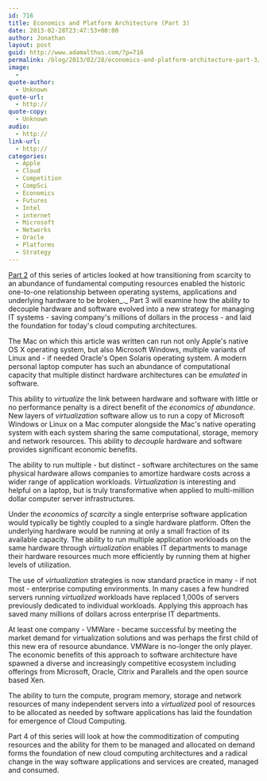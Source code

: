 ```yaml
---
id: 716
title: Economics and Platform Architecture (Part 3)
date: 2013-02-28T23:47:53+00:00
author: Jonathan
layout: post
guid: http://www.adamalthus.com/?p=716
permalink: /blog/2013/02/28/economics-and-platform-architecture-part-3/
image:
  - 
quote-author:
  - Unknown
quote-url:
  - http://
quote-copy:
  - Unknown
audio:
  - http://
link-url:
  - http://
categories:
  - Apple
  - Cloud
  - Competition
  - CompSci
  - Economics
  - Futures
  - Intel
  - internet
  - Microsoft
  - Networks
  - Oracle
  - Platforms
  - Strategy
---
```

<a href="http://www.adamalthus.com/blog/2013/02/27/economics-and-platform-architecture-ii/" target="_blank">Part 2</a> of this series of articles looked at how transitioning from scarcity to an abundance of fundamental computing resources enabled the historic one-to-one relationship between operating systems, applications and underlying hardware to be broken_._ Part 3 will examine how the ability to decouple hardware and software evolved into a new strategy for managing IT systems - saving company's millions of dollars in the process - and laid the foundation for today's cloud computing architectures.<!--more-->

The Mac on which this article was written can run not only Apple's native OS X operating system, but also Microsoft Windows, multiple variants of Linux and - if needed Oracle's Open Solaris operating system. A modern personal laptop computer has such an abundance of computational capacity that multiple distinct hardware architectures can be _emulated_ in software.

This ability to _virtualize_ the link between hardware and software with little or no performance penalty is a direct benefit of the _economics of abundance_. New layers of _virtualization_ software allow us to run a copy of Microsoft Windows or Linux on a Mac computer alongside the Mac's native operating system with each system sharing the same computational, storage, memory and network resources. This ability to _decouple_ hardware and software provides significant economic benefits.

The ability to run multiple - but distinct - software architectures on the same physical hardware allows companies to amortize hardware costs across a wider range of application workloads. _Virtualization_ is interesting and helpful on a laptop, but is truly transformative when applied to multi-million dollar computer server infrastructures.

Under the _economics_ _of scarcity_ a single enterprise software application would typically be tightly coupled to a single hardware platform. Often the underlying hardware would be running at only a small fraction of its available capacity. The ability to run multiple application workloads on the same hardware through _virtualization_ enables IT departments to manage their hardware resources much more efficiently by running them at higher levels of utilization.

The use of _virtualization_ strategies is now standard practice in many - if not most - enterprise computing environments. In many cases a few hundred servers running _virtualized_ workloads have replaced 1,000s of servers previously dedicated to individual workloads. Applying this approach has saved many millions of dollars across enterprise IT departments.

At least one company - VMWare - became successful by meeting the market demand for virtualization solutions and was perhaps the first child of this new era of resource abundance. VMWare is no-longer the only player. The economic benefits of this approach to software architecture have spawned a diverse and increasingly competitive ecosystem including offerings from Microsoft, Oracle, Citrix and Parallels and the open source based Xen.

The ability to turn the compute, program memory, storage and network resources of many independent servers into a _virtualized_ pool of resources to be allocated as needed by software applications has laid the foundation for emergence of Cloud Computing.

Part 4 of this series will look at how the commoditization of computing resources and the ability for them to be managed and allocated on demand forms the foundation of new cloud computing architectures and a radical change in the way software applications and services are created, managed and consumed.